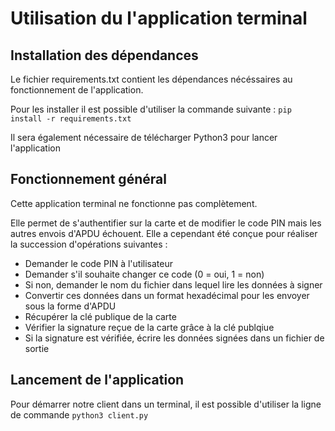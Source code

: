 # Utilisation du l'application terminal

## Installation des dépendances 

Le fichier requirements.txt contient les dépendances nécéssaires au fonctionnement de l'application.

Pour les installer il est possible d'utiliser la commande suivante :
`pip install -r requirements.txt`

Il sera également nécessaire de télécharger Python3 pour lancer l'application

## Fonctionnement général

Cette application terminal ne fonctionne pas complètement.

Elle permet de s'authentifier sur la carte et de modifier le code PIN mais les autres envois d'APDU échouent. Elle a cependant été conçue pour réaliser la succession d'opérations suivantes :

- Demander le code PIN à l'utilisateur
- Demander s'il souhaite changer ce code (0 = oui, 1 = non)
- Si non, demander le nom du fichier dans lequel lire les données à signer
- Convertir ces données dans un format hexadécimal pour les envoyer sous la forme d'APDU
- Récupérer la clé publique de la carte
- Vérifier la signature reçue de la carte grâce à la clé publqiue
- Si la signature est vérifiée, écrire les données signées dans un fichier de sortie

## Lancement de l'application

Pour démarrer notre client dans un terminal, il est possible d'utiliser la ligne de commande `python3 client.py`
